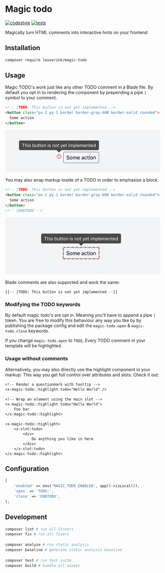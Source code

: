 # Magic todo

[![codestyle](https://github.com/gwleuverink/magic-todo/actions/workflows/codestyle.yml/badge.svg)](https://github.com/gwleuverink/magic-todo/actions/workflows/codestyle.yml)
[![tests](https://github.com/gwleuverink/magic-todo/actions/workflows/tests.yml/badge.svg)](https://github.com/gwleuverink/magic-todo/actions/workflows/tests.yml)

Magically turn HTML comments into interactive hints on your frontend

## Installation

```bash
composer require leuverink/magic-todo
```

## Usage

Magic TODO's work just like any other TODO comment in a Blade file. By default you opt in to rendering the component by prepending a pipe `|` symbol to your comment.

```html
<!-- |TODO: This button is not yet implemented -->
<button class="px-2 py-1 border border-gray-600 border-solid rounded">
  Some action
</button>
```

<img src="/resources/images/inline-comment-result.jpg" alt="inline-comment-result" width="540px" />

You may also wrap markup inside of a TODO in order to emphasize a block.

```html
<!-- |TODO: This button is not yet implemented -->
<button class="px-2 py-1 border border-gray-600 border-solid rounded">
  Some action
</button>
<!-- |ENDTODO -->
```

<img src="/resources/images/block-comment-result.jpg" alt="inline-comment-result" width="540px" />

Blade comments are also supported and work the same:

```blade
{{-- |TODO: This button is not yet implemented --}}
```

### Modifying the TODO keywords

By default magic todo's are opt in. Meaning you'll have to append a pipe `|` token. You are free to modify this behaviour any way you like by by publishing the package config and edit the `magic-todo.open` & `magic-todo.close` keywords.

If you change `magic-todo.open` to `TODO`, Every TODO comment in your template will be highlighted.

### Usage without comments

Alternatively, you may also directly use the highlight component in your markup. This way you get full control over attributes and slots. Check it out:

```blade
<!-- Render a questionmark with tooltip -->
<x-magic-todo::highlight todo="Hello World" />

<!-- Wrap an element using the main slot -->
<x-magic-todo::highlight todo="Hello World">
    Foo bar
</x-magic-todo::highlight>

<x-magic-todo::highlight>
    <x-slot:todo>
        <div>
            Do anything you like in here
        </div>
    </x-slot:todo>
</x-magic-todo::highlight>
```

## Configuration

```php
[
    'enabled' => env('MAGIC_TODO_ENABLED', app()->isLocal()),
    'open' => 'TODO:',
    'close' => 'ENDTODO',
];
```

## Development

```bash
composer lint # run all linters
composer fix # run all fixers

composer analyze # run static analysis
composer baseline # generate static analysis baseline

composer test # run test suite
composer build # bundle all assets
```
